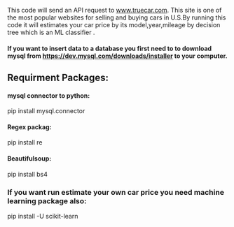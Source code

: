 This code will send an API request  to www.truecar.com. This site is one of the most popular websites for selling and buying cars in U.S.By running this code it will estimates your car price by its model,year,mileage by decision tree which is an  ML classifier .
#### If you want to insert data to a database you first need to to download mysql from https://dev.mysql.com/downloads/installer to your computer.
## Requirment Packages:
#### mysql connector to python: 
pip install mysql.connector

#### Regex packag: 
pip install re

#### Beautifulsoup: 
pip install bs4

### If you want run estimate your own car price you need machine learning package also:

pip install -U scikit-learn
